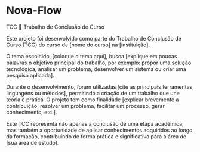 # Nova-Flow
TCC
📘 Trabalho de Conclusão de Curso

Este projeto foi desenvolvido como parte do Trabalho de Conclusão de Curso (TCC) do curso de [nome do curso] na [instituição].

O tema escolhido, [coloque o tema aqui], busca [explique em poucas palavras o objetivo principal do trabalho, por exemplo: propor uma solução tecnológica, analisar um problema, desenvolver um sistema ou criar uma pesquisa aplicada].

Durante o desenvolvimento, foram utilizadas [cite as principais ferramentas, linguagens ou métodos], permitindo a criação de um trabalho que une teoria e prática. O projeto tem como finalidade [explicar brevemente a contribuição: resolver um problema, facilitar um processo, gerar conhecimento, etc.].

Este TCC representa não apenas a conclusão de uma etapa acadêmica, mas também a oportunidade de aplicar conhecimentos adquiridos ao longo da formação, contribuindo de forma prática e significativa para a área de [sua área de estudo].
